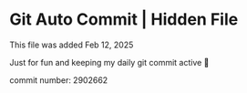 # Git Auto Commit | Hidden File

This file was added Feb 12, 2025

Just for fun and keeping my daily git commit active 🤪

commit number: 2902662
